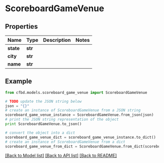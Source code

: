 # ScoreboardGameVenue


## Properties
Name | Type | Description | Notes
------------ | ------------- | ------------- | -------------
**state** | **str** |  | 
**city** | **str** |  | 
**name** | **str** |  | 

## Example

```python
from cfbd.models.scoreboard_game_venue import ScoreboardGameVenue

# TODO update the JSON string below
json = "{}"
# create an instance of ScoreboardGameVenue from a JSON string
scoreboard_game_venue_instance = ScoreboardGameVenue.from_json(json)
# print the JSON string representation of the object
print ScoreboardGameVenue.to_json()

# convert the object into a dict
scoreboard_game_venue_dict = scoreboard_game_venue_instance.to_dict()
# create an instance of ScoreboardGameVenue from a dict
scoreboard_game_venue_from_dict = ScoreboardGameVenue.from_dict(scoreboard_game_venue_dict)
```
[[Back to Model list]](../README.md#documentation-for-models) [[Back to API list]](../README.md#documentation-for-api-endpoints) [[Back to README]](../README.md)


